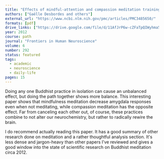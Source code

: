 ```yaml
---
title: "Effects of mindful-attention and compassion meditation training on amygdala response to emotional stimuli in an ordinary, non-meditative state"
authors: ["Gaëlle Desbordes and others"]
external_url: "https://www.ncbi.nlm.nih.gov/pmc/articles/PMC3485650/"
formats: [pdf]
drive_links: ["https://drive.google.com/file/d/11AfJrP6w-cZFaTpQIWyhma5uZlmWu6VG/view?usp=drivesdk"]
year: 2012
course: path
journal: "Frontiers in Human Neuroscience"
volume: 6
number: 292
status: featured
tags:
  - academic
  - neuroscience
  - daily-life
pages: 15
---
```


Doing any one Buddhist practice in isolation can cause an unbalanced effect, but doing the path together shows more balance. This interesting paper shows that mindfulness meditation decrease amygdala responses even when not meditating, while compassion meditation has the opposite effect. Far from canceling each other out, of course, these practices combine to not  alter our neurochemistry, but rather to radically rewire the brain.

I do recommend actually reading this paper. It has a good summary of other research done on meditation and a rather thoughtful analysis section. It's less dense and jargon-heavy than other papers I've reviewed and gives a good window into the state of scientific research on Buddhist meditation circa 2012.

